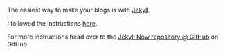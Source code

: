 The easiest way to make your blogs is with [Jekyll](http://jekyllrb.com/). 

I followed the instructions [here](http://www.smashingmagazine.com/2014/08/01/build-blog-jekyll-github-pages/). 

For more instructions head over to the [Jekyll Now repository @ GitHub](https://github.com/barryclark/jekyll-now) on GitHub.
